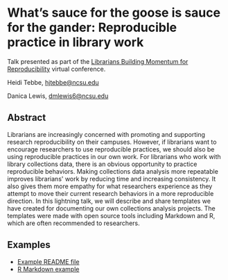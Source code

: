 # What’s sauce for the goose is sauce for the gander: Reproducible practice in library work
Talk presented as part of the [Librarians Building Momentum for Reproducibility](https://vickysteeves.gitlab.io/librarians-reproducibility/) virtual conference.

Heidi Tebbe, hjtebbe@ncsu.edu

Danica Lewis, dmlewis6@ncsu.edu 


## Abstract

Librarians are increasingly concerned with promoting and supporting research reproducibility on their campuses. However, if librarians want to encourage researchers to use reproducible practices, we should also be using reproducible practices in our own work. For librarians who work with library collections data, there is an obvious opportunity to practice reproducible behaviors. Making collections data analysis more repeatable improves librarians' work by reducing time and increasing consistency. It also gives them more empathy for what researchers experience as they attempt to move their current research behaviors in a more reproducible direction. In this lightning talk, we will describe and share templates we have created for documenting our own collections analysis projects. The templates were made with open source tools including Markdown and R, which are often recommended to researchers.

## Examples
* [Example README file](example-README.md)
* [R Markdown example](Demo-rmarkdown.md)
